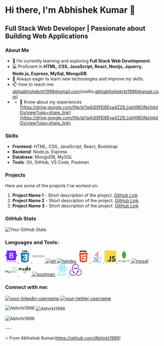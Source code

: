 # Hi there, I'm Abhishek Kumar 👋

## Full Stack Web Developer | Passionate about Building Web Applications

### About Me
- 🌱 I’m currently learning and exploring **Full Stack Web Development**.
- 💻 Proficient in **HTML, CSS, JavaScript, React, Nextjs, Jquerry, Node.js, Express, MySql, MongoDB**.
- 🚀 Always eager to learn new technologies and improve my skills.
- 📫 How to reach me: abhiabhishekrkt1996@gmail.com(mailto:abhiabhishekrkt1996@gmail.com)
- - 📄 Know about my experiences [https://drive.google.com/file/d/1qAiS9fEl6Eya4Z29_UpHI9DiNq1qtdGy/view?usp=share_link](https://drive.google.com/file/d/1qAiS9fEl6Eya4Z29_UpHI9DiNq1qtdGy/view?usp=share_link)
    
### Skills
- **Frontend**: HTML, CSS, JavaScript, React, Bootstrap
- **Backend**: Node.js, Express
- **Database**: MongoDB, MySQL
- **Tools**: Git, GitHub, VS Code, Postman

### Projects
Here are some of the projects I've worked on:

1. **Project Name 1** - Short description of the project. [GitHub Link](#)
2. **Project Name 2** - Short description of the project. [GitHub Link](#)
3. **Project Name 3** - Short description of the project. [GitHub Link](#)

### GitHub Stats
![Your GitHub Stats](https://github-readme-stats.vercel.app/api?username=yourusername&show_icons=true&theme=radical)

<h3 align="left">Languages and Tools:</h3>
<p align="left"> <a href="https://getbootstrap.com" target="_blank" rel="noreferrer"> <img src="https://raw.githubusercontent.com/devicons/devicon/master/icons/bootstrap/bootstrap-plain-wordmark.svg" alt="bootstrap" width="40" height="40"/> </a> <a href="https://www.w3schools.com/css/" target="_blank" rel="noreferrer"> <img src="https://raw.githubusercontent.com/devicons/devicon/master/icons/css3/css3-original-wordmark.svg" alt="css3" width="40" height="40"/> </a> <a href="https://expressjs.com" target="_blank" rel="noreferrer"> <img src="https://raw.githubusercontent.com/devicons/devicon/master/icons/express/express-original-wordmark.svg" alt="express" width="40" height="40"/> </a> <a href="https://git-scm.com/" target="_blank" rel="noreferrer"> <img src="https://www.vectorlogo.zone/logos/git-scm/git-scm-icon.svg" alt="git" width="40" height="40"/> </a> <a href="https://heroku.com" target="_blank" rel="noreferrer"> <img src="https://www.vectorlogo.zone/logos/heroku/heroku-icon.svg" alt="heroku" width="40" height="40"/> </a> <a href="https://www.w3.org/html/" target="_blank" rel="noreferrer"> <img src="https://raw.githubusercontent.com/devicons/devicon/master/icons/html5/html5-original-wordmark.svg" alt="html5" width="40" height="40"/> </a> <a href="https://www.java.com" target="_blank" rel="noreferrer"> <img src="https://raw.githubusercontent.com/devicons/devicon/master/icons/java/java-original.svg" alt="java" width="40" height="40"/> </a> <a href="https://developer.mozilla.org/en-US/docs/Web/JavaScript" target="_blank" rel="noreferrer"> <img src="https://raw.githubusercontent.com/devicons/devicon/master/icons/javascript/javascript-original.svg" alt="javascript" width="40" height="40"/> </a> <a href="https://www.mongodb.com/" target="_blank" rel="noreferrer"> <img src="https://raw.githubusercontent.com/devicons/devicon/master/icons/mongodb/mongodb-original-wordmark.svg" alt="mongodb" width="40" height="40"/> </a> <a href="https://www.microsoft.com/en-us/sql-server" target="_blank" rel="noreferrer"> <img src="https://www.svgrepo.com/show/303229/microsoft-sql-server-logo.svg" alt="mssql" width="40" height="40"/> </a> <a href="https://www.mysql.com/" target="_blank" rel="noreferrer"> <img src="https://raw.githubusercontent.com/devicons/devicon/master/icons/mysql/mysql-original-wordmark.svg" alt="mysql" width="40" height="40"/> </a> <a href="https://nodejs.org" target="_blank" rel="noreferrer"> <img src="https://raw.githubusercontent.com/devicons/devicon/master/icons/nodejs/nodejs-original-wordmark.svg" alt="nodejs" width="40" height="40"/> </a> <a href="https://postman.com" target="_blank" rel="noreferrer"> <img src="https://www.vectorlogo.zone/logos/getpostman/getpostman-icon.svg" alt="postman" width="40" height="40"/> </a> <a href="https://reactjs.org/" target="_blank" rel="noreferrer"> <img src="https://raw.githubusercontent.com/devicons/devicon/master/icons/react/react-original-wordmark.svg" alt="react" width="40" height="40"/> </a> <a href="https://redux.js.org" target="_blank" rel="noreferrer"> <img src="https://raw.githubusercontent.com/devicons/devicon/master/icons/redux/redux-original.svg" alt="redux" width="40" height="40"/> </a> </p>

<h3 align="left">Connect with me:</h3>
<p align="left">
  <!-- LinkedIn -->
  <a href="https://linkedin.com/in/Abhirkt1996" target="blank">
    <img align="center" src="https://raw.githubusercontent.com/rahuldkjain/github-profile-readme-generator/master/src/images/icons/Social/linked-in-alt.svg" alt="your-linkedin-username" height="30" width="40" />
  </a>
  
  <!-- X (Twitter) -->
<a href="https://x.com/Abhishe41953898?t=WbabHl3d4cV3DN39pRGwJw&s=09" target="blank">
    <img align="center" src="https://raw.githubusercontent.com/rahuldkjain/github-profile-readme-generator/master/src/images/icons/Social/twitter.svg" alt="your-twitter-username" height="30" width="40" />
  </a>
</p>

<p>
  <!-- Top Languages Card -->
  <img align="left" src="https://github-readme-stats.vercel.app/api/top-langs?username=Abhirkt1996&show_icons=true&locale=en&layout=compact&theme=dark" alt="Abhirkt1996" />
</p>

<p>
  <!-- GitHub Stats Card -->
  &nbsp;<img align="center" src="https://github-readme-stats.vercel.app/api?username=Abhirkt1996&show_icons=true&locale=en&theme=radical" alt="Abhirkt1996" />
</p>

<p>
  <!-- GitHub Streak Stats Card -->
  <img align="center" src="https://github-readme-streak-stats.herokuapp.com/?user=Abhirkt1996&theme=merko" alt="Abhirkt1996" />
</p>
---

⭐️ From Abhishek Kumar(https://github.com/Abhirkt1996)
